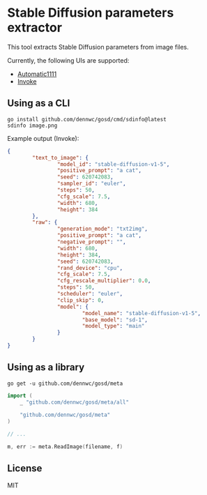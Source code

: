 # Stable Diffusion parameters extractor

This tool extracts Stable Diffusion parameters from image files.

Currently, the following UIs are supported:
- [Automatic1111](https://github.com/AUTOMATIC1111/stable-diffusion-webui)
- [Invoke](https://github.com/invoke-ai/InvokeAI)

## Using as a CLI

```shell
go install github.com/dennwc/gosd/cmd/sdinfo@latest
sdinfo image.png
```

Example output (Invoke):

```json
{
        "text_to_image": {
                "model_id": "stable-diffusion-v1-5",
                "positive_prompt": "a cat",
                "seed": 620742083,
                "sampler_id": "euler",
                "steps": 50,
                "cfg_scale": 7.5,
                "width": 680,
                "height": 384
        },
        "raw": {
                "generation_mode": "txt2img",
                "positive_prompt": "a cat",
                "negative_prompt": "",
                "width": 680,
                "height": 384,
                "seed": 620742083,
                "rand_device": "cpu",
                "cfg_scale": 7.5,
                "cfg_rescale_multiplier": 0.0,
                "steps": 50,
                "scheduler": "euler",
                "clip_skip": 0,
                "model": {
                        "model_name": "stable-diffusion-v1-5",
                        "base_model": "sd-1",
                        "model_type": "main"
                }
        }
}
```

## Using as a library

```shell
go get -u github.com/dennwc/gosd/meta
```

```go
import (
	_ "github.com/dennwc/gosd/meta/all"
	
	"github.com/dennwc/gosd/meta"
)

// ...

m, err := meta.ReadImage(filename, f)
```

## License

MIT